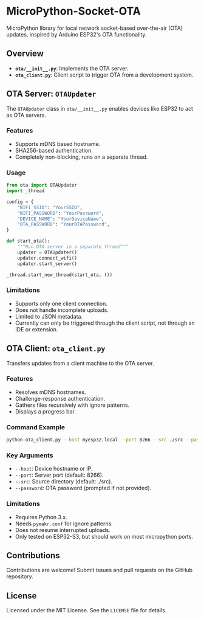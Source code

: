 
# MicroPython-Socket-OTA

MicroPython library for local network socket-based over-the-air (OTA) updates, inspired by Arduino ESP32's OTA functionality.

## Overview
- **`ota/__init__.py`**: Implements the OTA server.
- **`ota_client.py`**: Client script to trigger OTA from a development system.

## OTA Server: `OTAUpdater`
The `OTAUpdater` class in `ota/__init__.py` enables devices like ESP32 to act as OTA servers.

### Features
- Supports mDNS based hostname.
- SHA256-based authentication.
- Completely non-blocking, runs on a separate thread.

### Usage
```python
from ota import OTAUpdater
import _thread

config = {
    "WIFI_SSID": "YourSSID",
    "WIFI_PASSWORD": "YourPassword",
    "DEVICE_NAME": "YourDeviceName",
    "OTA_PASSWORD": "YourOTAPassword",
}

def start_ota():
    """Run OTA server in a separate thread"""
    updater = OTAUpdater()
    updater.connect_wifi()
    updater.start_server()

_thread.start_new_thread(start_ota, ())
```

### Limitations
- Supports only one client connection.
- Does not handle incomplete uploads.
- Limited to JSON metadata.
- Currently can only be triggered through the client script, not through an IDE or extension.

## OTA Client: `ota_client.py`
Transfers updates from a client machine to the OTA server.

### Features
- Resolves mDNS hostnames.
- Challenge-response authentication.
- Gathers files recursively with ignore patterns.
- Displays a progress bar.

### Command Example
```bash
python ota_client.py --host myesp32.local --port 8266 --src ./src --password my_secure_password
```

### Key Arguments
- `--host`: Device hostname or IP.
- `--port`: Server port (default: 8266).
- `--src`: Source directory (default: ./src).
- `--password`: OTA password (prompted if not provided).

### Limitations
- Requires Python 3.x.
- Needs `pymakr.conf` for ignore patterns.
- Does not resume interrupted uploads.
- Only tested on ESP32-S3, but should work on most micropython ports.

## Contributions
Contributions are welcome! Submit issues and pull requests on the GitHub repository.

## License
Licensed under the MIT License. See the `LICENSE` file for details.

